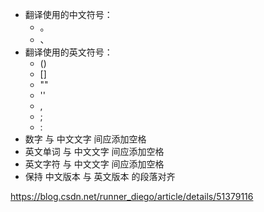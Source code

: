 + 翻译使用的中文符号：
  - 。
  - 、
+ 翻译使用的英文符号：
  - ()
  - []
  - ""
  - ''
  - ,
  - ;
  - :
+ 数字 与 中文文字 间应添加空格
+ 英文单词 与 中文文字 间应添加空格
+ 英文字符 与 中文文字 间应添加空格
+ 保持 中文版本 与 英文版本 的段落对齐

https://blog.csdn.net/runner_diego/article/details/51379116